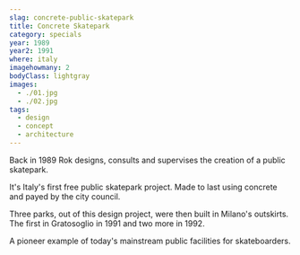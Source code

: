```yaml
---
slag: concrete-public-skatepark
title: Concrete Skatepark
category: specials
year: 1989
year2: 1991
where: italy
imagehowmany: 2
bodyClass: lightgray
images:
  - ./01.jpg
  - ./02.jpg
tags:
  - design
  - concept
  - architecture
---
```


Back in 1989 Rok designs, consults and supervises the creation of a public skatepark.

It's Italy's first free public skatepark project.
Made to last using concrete and payed by the city council.

Three parks, out of this design project, were then built in Milano's outskirts.
The first in Gratosoglio in 1991 and two more in 1992.

A pioneer example of today's mainstream public facilities for skateboarders.
